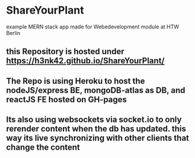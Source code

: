 # ShareYourPlant
example MERN stack app made for Webedevelopment module at HTW Berlin

## this Repository is hosted under https://h3nk42.github.io/ShareYourPlant/

## The Repo is using Heroku to host the nodeJS/express BE, mongoDB-atlas as DB, and reactJS FE hosted on GH-pages
## Its also using websockets via socket.io to only rerender content when the db has updated. this way its live synchronizing with other clients that change the content

